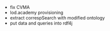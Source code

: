 - fix CVMA
- lod.academy provisioning
- extract correspSearch with modified ontology
- put data and queries into rdf4j
